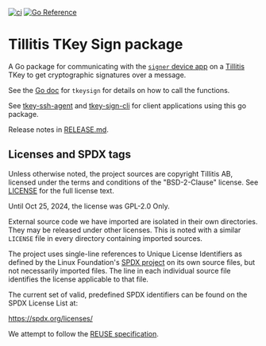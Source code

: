 [![ci](https://github.com/tillitis/tkeysign/actions/workflows/ci.yaml/badge.svg?branch=main&event=push)](https://github.com/tillitis/tkeysign/actions/workflows/ci.yaml) [![Go Reference](https://pkg.go.dev/badge/github.com/tillitis/tkeysign.svg)](https://pkg.go.dev/github.com/tillitis/tkeysign)

# Tillitis TKey Sign package

A Go package for communicating with the [`signer` device
app](https://github.com/tillitis/tkey-device-signer) on a
[Tillitis](https://tillitis.se/) TKey to get cryptographic signatures
over a message.

See the [Go doc](https://pkg.go.dev/github.com/tillitis/tkeysign)
for `tkeysign` for details on how to call the functions.

See [tkey-ssh-agent](https://github.com/tillitis/tkey-ssh-agent) and
[tkey-sign-cli](https://github.com/tillitis/tkey-sign-cli) for client
applications using this go package.

Release notes in [RELEASE.md](RELEASE.md).

## Licenses and SPDX tags

Unless otherwise noted, the project sources are copyright Tillitis AB,
licensed under the terms and conditions of the "BSD-2-Clause" license.
See [LICENSE](LICENSE) for the full license text.

Until Oct 25, 2024, the license was GPL-2.0 Only.

External source code we have imported are isolated in their own
directories. They may be released under other licenses. This is noted
with a similar `LICENSE` file in every directory containing imported
sources.

The project uses single-line references to Unique License Identifiers
as defined by the Linux Foundation's [SPDX project](https://spdx.org/)
on its own source files, but not necessarily imported files. The line
in each individual source file identifies the license applicable to
that file.

The current set of valid, predefined SPDX identifiers can be found on
the SPDX License List at:

https://spdx.org/licenses/

We attempt to follow the [REUSE
specification](https://reuse.software/).
